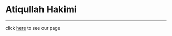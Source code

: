 # Atiqullah Hakimi
---
click [here](https://atiqullahhakimi.github.io/four-project/) to see our page